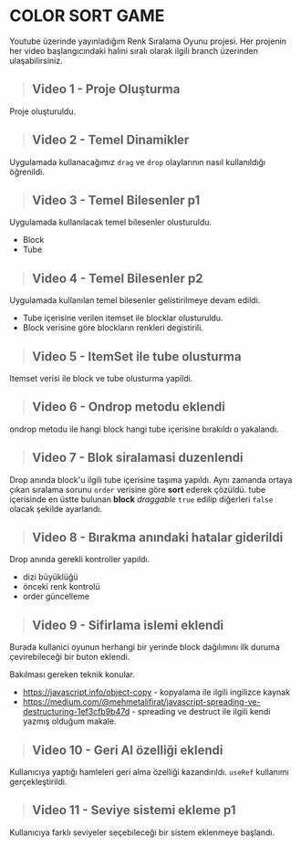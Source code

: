 # COLOR SORT GAME

Youtube üzerinde yayınladığım Renk Sıralama Oyunu projesi.
Her projenin her video başlangıcındaki halini sıralı olarak ilgili branch üzerinden ulaşabilirsiniz.

> ## Video 1 - Proje Oluşturma

Proje oluşturuldu.

> ## Video 2 - Temel Dinamikler

Uygulamada kullanacağımız `drag` ve `drop` olaylarının nasıl kullanıldığı öğrenildi.

> ## Video 3 - Temel Bilesenler p1

Uygulamada kullanılacak temel bilesenler olusturuldu.

- Block
- Tube

> ## Video 4 - Temel Bilesenler p2

Uygulamada kullanılan temel bilesenler gelistirilmeye devam edildi.

- Tube içerisine verilen itemset ile blocklar olusturuldu.
- Block verisine göre blockların renkleri degistirili.

> ## Video 5 - ItemSet ile tube olusturma

Itemset verisi ile block ve tube olusturma yapildi.

> ## Video 6 - Ondrop metodu eklendi

ondrop metodu ile hangi block hangi tube içerisine bırakıldı o yakalandı.

> ## Video 7 - Blok siralamasi duzenlendi

Drop anında block'u ilgili tube içerisine taşıma yapıldı. Aynı zamanda ortaya çıkan sıralama sorunu `order` verisine göre **sort** ederek çözüldü.
tube içerisinde en üstte bulunan **block** _draggable_ `true` edilip diğerleri `false` olacak şekilde ayarlandı.

> ## Video 8 - Bırakma anındaki hatalar giderildi

Drop anında gerekli kontroller yapıldı.

- dizi büyüklüğü
- önceki renk kontrolü
- order güncelleme

> ## Video 9 - Sifirlama islemi eklendi

Burada kullanici oyunun herhangi bir yerinde block dağılımını ilk duruma çevirebileceği bir buton eklendi.

Bakılması gereken teknik konular.

- <https://javascript.info/object-copy> - kopyalama ile ilgili ingilizce kaynak
- <https://medium.com/@mehmetalifirat/javascript-spreading-ve-destructuring-1ef3cfb9b47d> - spreading ve destruct ile ilgili kendi yazmış olduğum makale.

> ## Video 10 - Geri Al özelliği eklendi

Kullanıcıya yaptığı hamleleri geri alma özelliği kazandırıldı.
`useRef` kullanımı gerçekleştirildi.

> ## Video 11 - Seviye sistemi ekleme p1

Kullanıcıya farklı seviyeler seçebileceği bir sistem eklenmeye başlandı.
